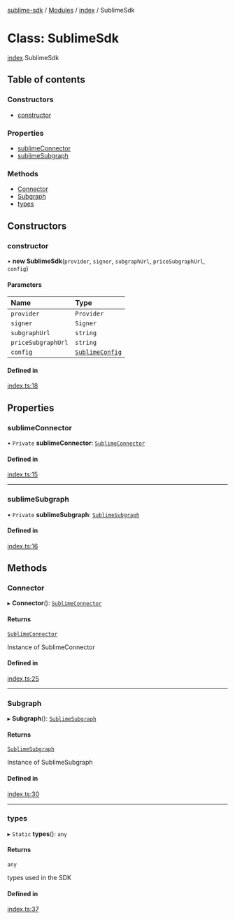 [sublime-sdk](../README.md) / [Modules](../modules.md) / [index](../modules/index.md) / SublimeSdk

# Class: SublimeSdk

[index](../modules/index.md).SublimeSdk

## Table of contents

### Constructors

- [constructor](index.SublimeSdk.md#constructor)

### Properties

- [sublimeConnector](index.SublimeSdk.md#sublimeconnector)
- [sublimeSubgraph](index.SublimeSdk.md#sublimesubgraph)

### Methods

- [Connector](index.SublimeSdk.md#connector)
- [Subgraph](index.SublimeSdk.md#subgraph)
- [types](index.SublimeSdk.md#types)

## Constructors

### constructor

• **new SublimeSdk**(`provider`, `signer`, `subgraphUrl`, `priceSubgraphUrl`, `config`)

#### Parameters

| Name | Type |
| :------ | :------ |
| `provider` | `Provider` |
| `signer` | `Signer` |
| `subgraphUrl` | `string` |
| `priceSubgraphUrl` | `string` |
| `config` | [`SublimeConfig`](../interfaces/types_sublimeConfig.SublimeConfig.md) |

#### Defined in

[index.ts:18](https://github.com/akshay111meher/sublime-sdk/blob/6aef92b/src/index.ts#L18)

## Properties

### sublimeConnector

• `Private` **sublimeConnector**: [`SublimeConnector`](sublime.SublimeConnector.md)

#### Defined in

[index.ts:15](https://github.com/akshay111meher/sublime-sdk/blob/6aef92b/src/index.ts#L15)

___

### sublimeSubgraph

• `Private` **sublimeSubgraph**: [`SublimeSubgraph`](subgraph.SublimeSubgraph.md)

#### Defined in

[index.ts:16](https://github.com/akshay111meher/sublime-sdk/blob/6aef92b/src/index.ts#L16)

## Methods

### Connector

▸ **Connector**(): [`SublimeConnector`](sublime.SublimeConnector.md)

#### Returns

[`SublimeConnector`](sublime.SublimeConnector.md)

Instance of SublimeConnector

#### Defined in

[index.ts:25](https://github.com/akshay111meher/sublime-sdk/blob/6aef92b/src/index.ts#L25)

___

### Subgraph

▸ **Subgraph**(): [`SublimeSubgraph`](subgraph.SublimeSubgraph.md)

#### Returns

[`SublimeSubgraph`](subgraph.SublimeSubgraph.md)

Instance of SublimeSubgraph

#### Defined in

[index.ts:30](https://github.com/akshay111meher/sublime-sdk/blob/6aef92b/src/index.ts#L30)

___

### types

▸ `Static` **types**(): `any`

#### Returns

`any`

types used in the SDK

#### Defined in

[index.ts:37](https://github.com/akshay111meher/sublime-sdk/blob/6aef92b/src/index.ts#L37)
